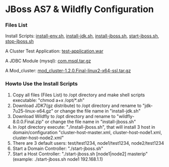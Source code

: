 JBoss AS7 & Wildfly Configuration
====

### Files List

Install Scripts: [install-env.sh](scripts/jboss7-wildfly/install-env.sh), [install-jdk.sh](scripts/jboss7-wildfly/install-jdk.sh), [install-jboss.sh](scripts/jboss7-wildfly/install-jboss.sh), [start-jboss.sh](scripts/jboss7-wildfly/start-jboss.sh), [stop-jboss.sh](scripts/jboss7-wildfly/stop-jboss.sh) 

A Cluster Test Application: [test-application.war](scripts/jboss7-wildfly/test-application.war)

A JDBC Module (mysql): [com.msql.tar.gz](scripts/jboss7-wildfly/com.msql.tar.gz)

A Mod_cluster: [mod_cluster-1.2.0.Final-linux2-x64-ssl.tar.gz](scripts/jboss7-wildfly/mod_cluster-1.2.0.Final-linux2-x64-ssl.tar.gz)

### Howto Use the Install Scripts

1. Copy all files (Files List) to /opt directory and make shell scripts executable: "chmod a+x /opt/*.sh"
2. Download JDK7(gz distribute) to /opt directory and rename to "jdk-7u25-linux-x64.gz" or change the file name in "install-jdk.sh"
3. Download Wildfly to /opt directory and rename to "wildfly-8.0.0.Final.zip" or change the file name in "install-jboss.sh"
4. In /opt directory execute: "./install-jboss.sh", that will install 3 host in domain/configuration "cluster-host-master.xml, cluster-host-node1.xml, cluster-host-node2.xml"
5. There are 3 default users: test/test1234, node1/test1234, node2/test1234
6. Start a Domain Controller: "./start-jboss.sh"
7. Start a Host Controller: "./start-jboss.sh [node1|node2] masterip" (example: ./start-jboss.sh node1 192.168.1.1)
